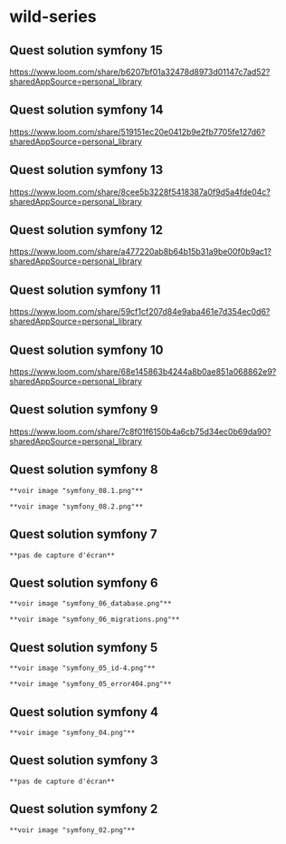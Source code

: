 # wild-series

## Quest solution symfony 15

https://www.loom.com/share/b6207bf01a32478d8973d01147c7ad52?sharedAppSource=personal_library

## Quest solution symfony 14

https://www.loom.com/share/519151ec20e0412b9e2fb7705fe127d6?sharedAppSource=personal_library

## Quest solution symfony 13

https://www.loom.com/share/8cee5b3228f5418387a0f9d5a4fde04c?sharedAppSource=personal_library

## Quest solution symfony 12

https://www.loom.com/share/a477220ab8b64b15b31a9be00f0b9ac1?sharedAppSource=personal_library

## Quest solution symfony 11

https://www.loom.com/share/59cf1cf207d84e9aba461e7d354ec0d6?sharedAppSource=personal_library

## Quest solution symfony 10

https://www.loom.com/share/68e145863b4244a8b0ae851a068862e9?sharedAppSource=personal_library

## Quest solution symfony 9

https://www.loom.com/share/7c8f01f6150b4a6cb75d34ec0b69da90?sharedAppSource=personal_library

## Quest solution symfony 8

    **voir image "symfony_08.1.png"**

    **voir image "symfony_08.2.png"**

## Quest solution symfony 7

    **pas de capture d'écran**

## Quest solution symfony 6

    **voir image "symfony_06_database.png"**

    **voir image "symfony_06_migrations.png"**

## Quest solution symfony 5

    **voir image "symfony_05_id-4.png"**

    **voir image "symfony_05_error404.png"**

## Quest solution symfony 4

    **voir image "symfony_04.png"**

## Quest solution symfony 3

    **pas de capture d'écran**

## Quest solution symfony 2

    **voir image "symfony_02.png"**